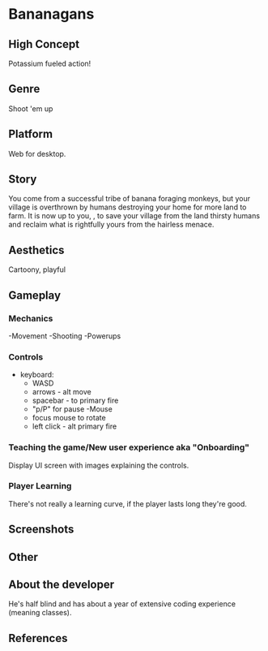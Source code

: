 # Bananagans

## High Concept
Potassium fueled action!

## Genre
Shoot 'em up

## Platform
Web for desktop.

## Story
You come from a successful tribe of banana foraging monkeys, but your village is overthrown by humans destroying your home
for more land to farm. It is now up to you, , to save your village from the land thirsty humans and reclaim what is rightfully
yours from the hairless menace.

## Aesthetics
Cartoony, playful

## Gameplay
### Mechanics
-Movement
-Shooting
-Powerups

### Controls
- keyboard:
  - WASD
  - arrows - alt move
  - spacebar -  to primary fire
  - "p/P" for pause
-Mouse
  - focus mouse to rotate
  - left click - alt primary fire 
  
### Teaching the game/New user experience aka "Onboarding"
Display UI screen with images explaining the controls.
 
### Player Learning
There's not really a learning curve, if the player lasts long they're good.

## Screenshots


## Other


## About the developer
He's half blind and has about a year of extensive coding experience (meaning classes).

## References
